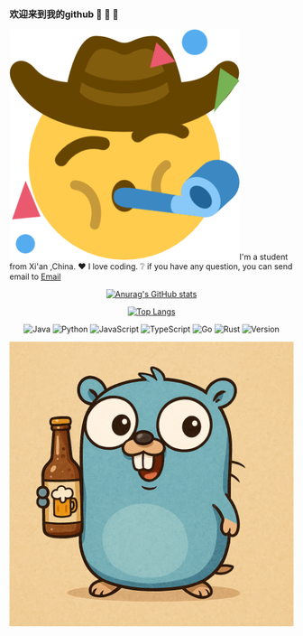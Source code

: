 ### 欢迎来到我的github  :clap: :clap: :clap:

![alt text](./img/laugh1.png)I'm a student from Xi'an ,China.
❤️ I love coding.
❔ if you have any question, you can send email to <a href="mailto:xdu2814031084@gmail.com">Email</a>




<div id = "body" align = 'center'>

[![Anurag's GitHub stats](https://github-readme-stats.vercel.app/api?username=looksaw2&show_icons=true&theme=dracula)](https://github.com/anuraghazra/github-readme-stats) 


[![Top Langs](https://github-readme-stats.vercel.app/api/top-langs/?username=looksaw2)](https://github.com/anuraghazra/github-readme-stats)

![Java](https://img.shields.io/badge/Java-17%2B-orange?logo=openjdk)
![Python](https://img.shields.io/badge/Python-3.10%2B-blue?logo=python)
![JavaScript](https://img.shields.io/badge/JavaScript-ES6%2B-yellow?logo=javascript)
![TypeScript](https://img.shields.io/badge/TypeScript-5%2B-3178C6?logo=typescript)
![Go](https://img.shields.io/badge/Go-1.20%2B-00ADD8?logo=go)
![Rust](https://img.shields.io/badge/Rust-1.70.0-orange?logo=rust)
![Version](https://img.shields.io/badge/version-1.0.0-blue)


![img](img/ChatGPT%20Image%20May%2012,%202025,%2010_16_11%20AM.png)
</div>
